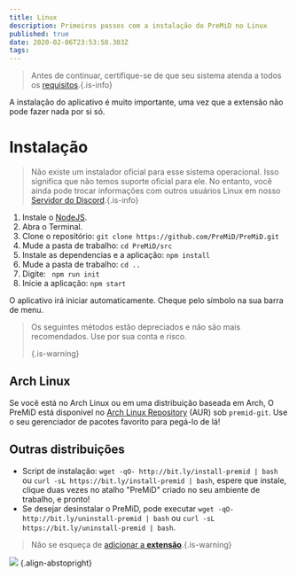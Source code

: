 ```yaml
---
title: Linux
description: Primeiros passos com a instalação do PreMiD no Linux
published: true
date: 2020-02-06T23:53:58.303Z
tags:
---
```


> Antes de continuar, certifique-se de que seu sistema atenda a todos os [requisitos](/install/requirements).{.is-info}

A instalação do aplicativo é muito importante, uma vez que a extensão não pode fazer nada por si só.

# Instalação
> Não existe um instalador oficial para esse sistema operacional. Isso significa que não temos suporte oficial para ele. No entanto, você ainda pode trocar informações com outros usuários Linux em nosso [ Servidor do Discord](https://discord.gg/premid/).{.is-info}

1. Instale o [NodeJS](https://nodejs.org/en/).
2. Abra o Terminal.
3. Clone o repositório: `git clone https://github.com/PreMiD/PreMiD.git`
4. Mude a pasta de trabalho: `cd PreMiD/src`
5. Instale as dependencias e a aplicação: `npm install`
6. Mude a pasta de trabalho: `cd ..`
7. Digite: ` npm run init`
8. Inicie a aplicação: `npm start`

O aplicativo irá iniciar automaticamente. Cheque pelo símbolo na sua barra de menu.

> Os seguintes métodos estão depreciados e não são mais recomendados. Use por sua conta e risco. 
> 
> {.is-warning}

## Arch Linux
Se você está no Arch Linux ou em uma distribuição baseada em Arch, O PreMiD está disponível no [Arch Linux Repository](https://aur.archlinux.org/packages/premid-git/) (AUR) sob `premid-git`. Use o seu gerenciador de pacotes favorito para pegá-lo de lá!

## Outras distribuições
- Script de instalação: `wget -qO- http://bit.ly/install-premid | bash` ou `curl -sL https://bit.ly/install-premid | bash`, espere que instale, clique duas vezes no atalho "PreMiD" criado no seu ambiente de trabalho, e pronto!
- Se desejar desinstalar o PreMiD, pode executar `wget -qO- http://bit.ly/uninstall-premid | bash` ou `curl -sL https://bit.ly/uninstall-premid | bash`.

> Não se esqueça de [adicionar a **extensão**](/install).{.is-warning}

![](https://a.icons8.com/TqgWTTfw/Oy7xHF/svg.svg) {.align-abstopright}